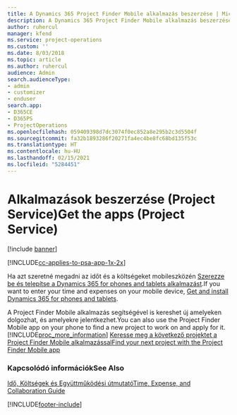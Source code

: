 ```yaml
---
title: A Dynamics 365 Project Finder Mobile alkalmazás beszerzése | MicrosoftDocs
description: A Dynamics 365 Project Finder Mobile alkalmazás beszerzése
author: ruhercul
manager: kfend
ms.service: project-operations
ms.custom: ''
ms.date: 8/03/2018
ms.topic: article
ms.author: ruhercul
audience: Admin
search.audienceType:
- admin
- customizer
- enduser
search.app:
- D365CE
- D365PS
- ProjectOperations
ms.openlocfilehash: 059409398d7dc3074f0ec852a8e295b2c3d5504f
ms.sourcegitcommit: fa32b1893286f20271fa4ec4be8fc68bd135f53c
ms.translationtype: HT
ms.contentlocale: hu-HU
ms.lasthandoff: 02/15/2021
ms.locfileid: "5284451"
---
```

# <a name="get-the-apps-project-service"></a><span data-ttu-id="99d4d-103">Alkalmazások beszerzése (Project Service)</span><span class="sxs-lookup"><span data-stu-id="99d4d-103">Get the apps (Project Service)</span></span>

[!include [banner](../includes/psa-now-project-operations.md)]

[!INCLUDE[cc-applies-to-psa-app-1x-2x](../includes/cc-applies-to-psa-app-1x-2x.md)]

<span data-ttu-id="99d4d-104">Ha azt szeretné megadni az időt és a költségeket mobileszközén [Szerezze be és telepítse a Dynamics 365 for phones and tablets alkalmazást](https://docs.microsoft.com/dynamics365/mobile-app/dynamics-365-phones-tablets-users-guide).</span><span class="sxs-lookup"><span data-stu-id="99d4d-104">If you want to enter your time and expenses on your mobile device, [Get and install Dynamics 365 for phones and tablets](https://docs.microsoft.com/dynamics365/mobile-app/dynamics-365-phones-tablets-users-guide).</span></span>  
  
 <span data-ttu-id="99d4d-105">A Project Finder Mobile alkalmazás segítségével is kereshet új amelyeken dolgozhat, és amelyekre jelentkezhet.</span><span class="sxs-lookup"><span data-stu-id="99d4d-105">You can also use the Project Finder Mobile app on your phone to find a new project to work on and apply for it.</span></span> [!INCLUDE[proc_more_information](../includes/proc-more-information.md)] <span data-ttu-id="99d4d-106">[Keresse meg a következő projektet a Project Finder Mobile alkalmazással](../psa/find-next-project-finder-mobile-app.md)</span><span class="sxs-lookup"><span data-stu-id="99d4d-106">[Find your next project with the Project Finder Mobile app](../psa/find-next-project-finder-mobile-app.md)</span></span> 
  
### <a name="see-also"></a><span data-ttu-id="99d4d-107">Kapcsolódó információk</span><span class="sxs-lookup"><span data-stu-id="99d4d-107">See Also</span></span>  
 [<span data-ttu-id="99d4d-108">Idő, Költségek és Együttműködési útmutató</span><span class="sxs-lookup"><span data-stu-id="99d4d-108">Time, Expense, and Collaboration Guide</span></span>](../psa/time-expense-collaboration-guide.md)


[!INCLUDE[footer-include](../includes/footer-banner.md)]